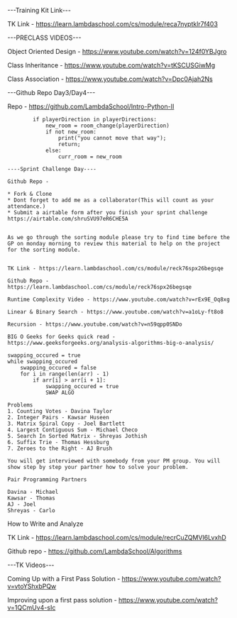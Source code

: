 ---Training Kit Link---

TK Link - https://learn.lambdaschool.com/cs/module/reca7nyptklr7f403

---PRECLASS VIDEOS---

Object Oriented Design - https://www.youtube.com/watch?v=124f0YBJgro

Class Inheritance - https://www.youtube.com/watch?v=tKSCUSGiwMg

Class Association - https://www.youtube.com/watch?v=Dpc0Ajah2Ns

---Github Repo Day3/Day4---

Repo - https://github.com/LambdaSchool/Intro-Python-II

```playerDirections = ['n','s','e','w']
        if playerDirection in playerDirections:
            new_room = room_change(playerDirection)
            if not new_room:
                print("you cannot move that way");
                return;
            else:
                curr_room = new_room

```

```
----Sprint Challenge Day----

Github Repo -

* Fork & Clone
* Dont forget to add me as a collaborator(This will count as your attendance.)
* Submit a airtable form after you finish your sprint challenge https://airtable.com/shruSVU97eR6CHE5A
```

```

As we go through the sorting module please try to find time before the GP on monday morning to review this material to help on the project for the sorting module.


TK Link - https://learn.lambdaschool.com/cs/module/reck76spx26begsqe

Github Repo - https://learn.lambdaschool.com/cs/module/reck76spx26begsqe

Runtime Complexity Video - https://www.youtube.com/watch?v=rEx9E_Oq8xg

Linear & Binary Search - https://www.youtube.com/watch?v=a1oLy-ft8o8

Recursion - https://www.youtube.com/watch?v=n59qpp0SNDo

BIG O Geeks for Geeks quick read - https://www.geeksforgeeks.org/analysis-algorithms-big-o-analysis/

```

```
swapping_occured = true
while swapping_occured
    swapping_occured = false
    for i in range(len(arr) - 1)
        if arr[i] > arr[i + 1]:
            swapping_occured = true
            SWAP ALGO
```

```
Problems
1. Counting Votes - Davina Taylor
2. Integer Pairs - Kawsar Huseen
3. Matrix Spiral Copy - Joel Bartlett
4. Largest Contiguous Sum - Michael Checo
5. Search In Sorted Matrix - Shreyas Jothish
6. Suffix Trie - Thomas Hessburg
7. Zeroes to the Right - AJ Brush

You will get interviewed with somebody from your PM group. You will show step by step your partner how to solve your problem.
```

```
Pair Programming Partners

Davina - Michael
Kawsar - Thomas
AJ - Joel
Shreyas - Carlo

```

How to Write and Analyze

TK Link - https://learn.lambdaschool.com/cs/module/recrCuZQMVI6LvxhD

Github repo - https://github.com/LambdaSchool/Algorithms

---TK Videos---

Coming Up with a First Pass Solution - https://www.youtube.com/watch?v=vtoYShxbPQw

Improving upon a first pass solution - https://www.youtube.com/watch?v=1QCmUv4-sIc

```

```
